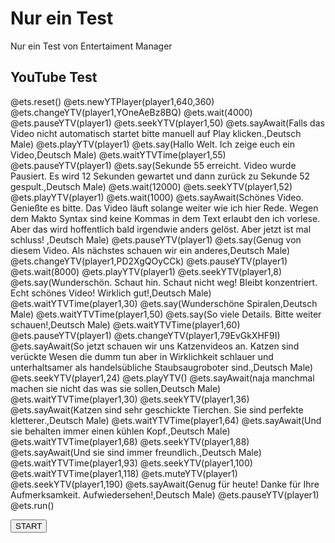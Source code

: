 <!--

import: https://raw.githubusercontent.com/fjangfaragesh/liaVideoSpeach/dev/makros.md
script: https://raw.githubusercontent.com/fjangfaragesh/liaVideoSpeach/dev/ets.js

author:   Fabian Bär
language: en
narrator: US English Male

-->

# Nur ein Test

Nur ein Test von Entertaiment Manager

## YouTube Test

<div id="player1"></div>

<!-- id="etsCode" style="display:none" -->
@ets.reset()
@ets.newYTPlayer(player1,640,360)
@ets.changeYTV(player1,YOneAeBz8BQ)
@ets.wait(4000)
@ets.pauseYTV(player1)
@ets.seekYTV(player1,50)
@ets.sayAwait(Falls das Video nicht automatisch startet bitte manuell auf Play klicken.,Deutsch Male)
@ets.playYTV(player1)
@ets.say(Hallo Welt. Ich zeige euch ein Video,Deutsch Male)
@ets.waitYTVTime(player1,55)
@ets.pauseYTV(player1)
@ets.say(Sekunde 55 erreicht. Video wurde Pausiert. Es wird 12 Sekunden gewartet und dann zurück zu Sekunde 52 gespult.,Deutsch Male)
@ets.wait(12000)
@ets.seekYTV(player1,52)
@ets.playYTV(player1)
@ets.wait(1000)
@ets.sayAwait(Schönes Video. Genießte es bitte. Das Video läuft solange weiter wie ich hier Rede. Wegen dem Makto Syntax sind keine Kommas in dem Text erlaubt den ich vorlese. Aber das wird hoffentlich bald irgendwie anders gelöst. Aber jetzt ist mal schluss! ,Deutsch Male)
@ets.pauseYTV(player1)
@ets.say(Genug von diesem Video. Als nächstes schauen wir ein anderes,Deutsch Male)
@ets.changeYTV(player1,PD2XgQOyCCk)
@ets.pauseYTV(player1)
@ets.wait(8000)
@ets.playYTV(player1)
@ets.seekYTV(player1,8)
@ets.say(Wunderschön. Schaut hin. Schaut nicht weg! Bleibt konzentriert. Echt schönes Video! Wirklich gut!,Deutsch Male)
@ets.waitYTVTime(player1,30)
@ets.say(Wunderschöne Spiralen,Deutsch Male)
@ets.waitYTVTime(player1,50)
@ets.say(So viele Details. Bitte weiter schauen!,Deutsch Male)
@ets.waitYTVTime(player1,60)
@ets.pauseYTV(player1)
@ets.changeYTV(player1,79EvGkXHF9I)
@ets.sayAwait(So jetzt schauen wir uns Katzenvideos an. Katzen sind verückte Wesen die dumm tun aber in Wirklichkeit schlauer und unterhaltsamer als handelsübliche Staubsaugroboter sind.,Deutsch Male)
@ets.seekYTV(player1,24)
@ets.playYTV()
@ets.sayAwait(naja manchmal machen sie nicht das was sie sollen,Deutsch Male)
@ets.waitYTVTime(player1,30)
@ets.seekYTV(player1,36)
@ets.sayAwait(Katzen sind sehr geschickte Tierchen. Sie sind perfekte kletterer.,Deutsch Male)
@ets.waitYTVTime(player1,64)
@ets.sayAwait(Und sie behalten immer einen kühlen Kopf.,Deutsch Male)
@ets.waitYTVTime(player1,68)
@ets.seekYTV(player1,88)
@ets.sayAwait(Und sie sind immer freundlich.,Deutsch Male)
@ets.waitYTVTime(player1,93)
@ets.seekYTV(player1,100)
@ets.waitYTVTime(player1,118)
@ets.muteYTV(player1)
@ets.seekYTV(player1,190)
@ets.sayAwait(Genug für heute! Danke für Ihre Aufmerksamkeit. Aufwiedersehen!,Deutsch Male)
@ets.pauseYTV(player1)
@ets.run()

<input type="button" value="START" onclick="eval(document.getElementById('etsCode').innerHTML)">
